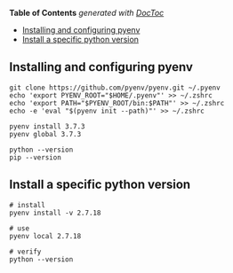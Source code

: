 <!-- START doctoc generated TOC please keep comment here to allow auto update -->
<!-- DON'T EDIT THIS SECTION, INSTEAD RE-RUN doctoc TO UPDATE -->
**Table of Contents**  *generated with [DocToc](https://github.com/thlorenz/doctoc)*

- [Installing and configuring pyenv](#installing-and-configuring-pyenv)
- [Install a specific python version](#install-a-specific-python-version)

<!-- END doctoc generated TOC please keep comment here to allow auto update -->

## Installing and configuring pyenv
```
git clone https://github.com/pyenv/pyenv.git ~/.pyenv
echo 'export PYENV_ROOT="$HOME/.pyenv"' >> ~/.zshrc
echo 'export PATH="$PYENV_ROOT/bin:$PATH"' >> ~/.zshrc
echo -e 'eval "$(pyenv init --path)"' >> ~/.zshrc

pyenv install 3.7.3
pyenv global 3.7.3

python --version
pip --version
```

## Install a specific python version
```
# install
pyenv install -v 2.7.18

# use
pyenv local 2.7.18

# verify
python --version
```